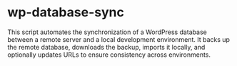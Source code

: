 # wp-database-sync
This script automates the synchronization of a WordPress database between a remote server and a local development environment. It backs up the remote database, downloads the backup, imports it locally, and optionally updates URLs to ensure consistency across environments.
